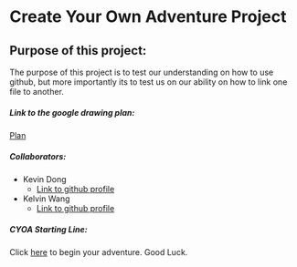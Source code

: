 # Create Your Own Adventure Project 

## Purpose of this project:
The purpose of this project is to test our understanding on how to use github, but more importantly its to test us on our ability on how to link one file to another.
 
##### Link to the google drawing plan:
[Plan](https://docs.google.com/drawings/d/1uw_E1UcTUebU3rIELSnLqgQdv9l_e9PHMigGYfAGG1g/edit?usp=sharing)

##### Collaborators:
* Kevin Dong  
    * [Link to github profile](https://github.com/kevind7693) 
* Kelvin Wang 
    * [Link to github profile](https://github.com/kelvinw8872)

##### CYOA Starting Line:
Click [here](https://github.com/kevind7693/cyoa-project/blob/master/choice.md) to begin your adventure. Good Luck.